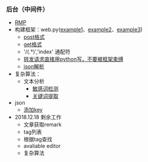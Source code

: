 ### 后台（中间件）
- [RMP](http://119.23.241.119:8080) 
- 构建框架：web.py([example1](https://github.com/hackrole/webpy)、[example2](https://github.com/ommoreno/webpy_example)、[example3](https://github.com/liangtianyou/webpy_mail))
	- [post格式](https://ask.csdn.net/questions/663388)
	- [get格式](https://blog.csdn.net/hehangjiang/article/details/80259556)
	- '/(.*)','index' 通配符
	- [转发请求直接用python写，不要被框架束缚](http://docs.python-requests.org/zh_CN/latest/user/quickstart.html)
	- [json解析](https://blog.csdn.net/byweiker/article/details/79234853)
- 复杂算法：
	- 文本分析
		- [敏感词检测](https://github.com/observerss/textfilter)
		- [关键词提取](https://github.com/letiantian/TextRank4ZH) 
- json
	- [添加key](https://stackoverflow.com/questions/34603348/how-to-add-a-key-value-list-to-a-json-dict/34603473)
- 2018.12.18 剩余工作
	- 文章获取remark
	- tag列表
	- 根据tag查找
	- avaliable editor
	- 复杂算法